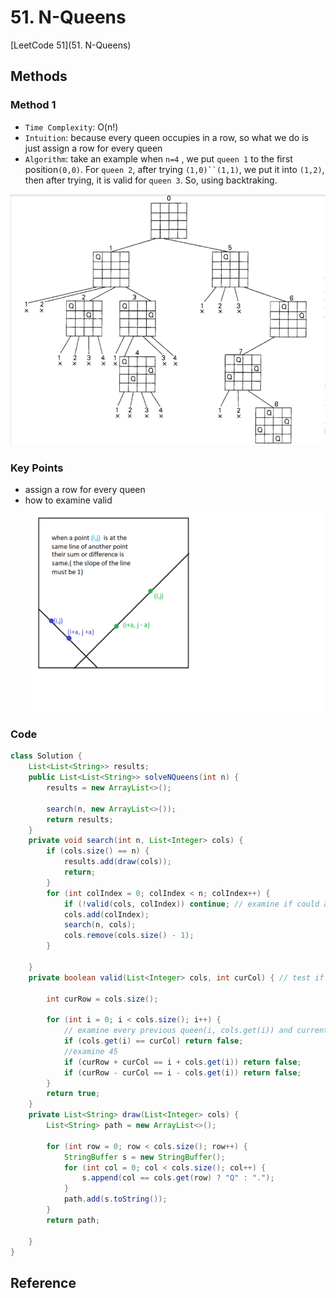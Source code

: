 # 51. N-Queens

[LeetCode 51](51. N-Queens)


## Methods

### Method 1
* `Time Complexity`: O(n!)
* `Intuition`:  because every queen occupies in a row, so what we do is just assign a row for every queen
* `Algorithm`: take an example when `n=4` , we put `queen 1` to the first position`(0,0)`. For `queen 2`, after trying `(1,0)``(1,1)`, we put it into `(1,2)`, then after trying, it is valid for `queen 3`. So, using backtraking.

![](../../Image/N_Queens.jpg)

### Key Points
*  assign a row for every queen
* how to examine valid 
![](../../Image/N_Queens1.png)

### Code
```java
class Solution {
    List<List<String>> results; 
    public List<List<String>> solveNQueens(int n) {
        results = new ArrayList<>(); 
        
        search(n, new ArrayList<>());
        return results; 
    }
    private void search(int n, List<Integer> cols) {
        if (cols.size() == n) {
            results.add(draw(cols)); 
            return;
        }
        for (int colIndex = 0; colIndex < n; colIndex++) {
            if (!valid(cols, colIndex)) continue; // examine if could add a queen in (i, colIndex)
            cols.add(colIndex); 
            search(n, cols);
            cols.remove(cols.size() - 1);
        }
        
    }
    private boolean valid(List<Integer> cols, int curCol) { // test if it is valid when add a queen in (i, colIndex)
        
        int curRow = cols.size();
        
        for (int i = 0; i < cols.size(); i++) {
            // examine every previous queen(i, cols.get(i)) and current queen(curRow, curCol)
            if (cols.get(i) == curCol) return false; 
            //examine 45 
            if (curRow + curCol == i + cols.get(i)) return false; 
            if (curRow - curCol == i - cols.get(i)) return false; 
        }
        return true; 
    }
    private List<String> draw(List<Integer> cols) {
        List<String> path = new ArrayList<>(); 
        
        for (int row = 0; row < cols.size(); row++) {
            StringBuffer s = new StringBuffer(); 
            for (int col = 0; col < cols.size(); col++) {
                s.append(col == cols.get(row) ? "Q" : ".");
            }
            path.add(s.toString());
        }
        return path; 
        
    }
}

```


## Reference